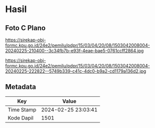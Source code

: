 # Hasil

## Foto C Plano

https://sirekap-obj-formc.kpu.go.id/24e2/pemilu/pdpr/15/03/04/20/08/1503042008004-20240225-210400--3c34fb7b-e93f-4eae-bae5-0761ccff2864.jpg

https://sirekap-obj-formc.kpu.go.id/24e2/pemilu/pdpr/15/03/04/20/08/1503042008004-20240225-222822--5749b339-c41c-4dc0-b9a2-cd1179a136d2.jpg


## Metadata

| Key        | Value               |
| ---------- | ------------------- |
| Time Stamp | 2024-02-25 23:03:41 |
| Kode Dapil | 1501                |




